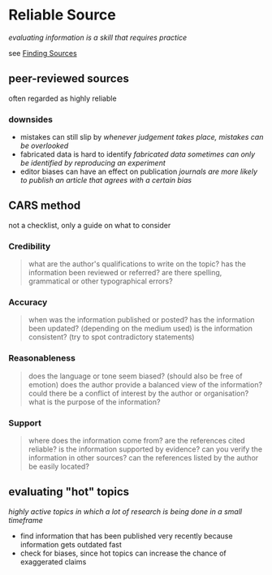 # Reliable Source

*evaluating information is a skill that requires practice*

see [Finding Sources](Finding%20Sources%208ecdd58f45424ecbbfb9c8d18147c5f4.md)

## peer-reviewed sources

often regarded as highly reliable

### downsides

- mistakes can still slip by
*whenever judgement takes place, mistakes can be overlooked*
- fabricated data is hard to identify
*fabricated data sometimes can only be identified by reproducing an experiment*
- editor biases can have an effect on publication
*journals are more likely to publish an article that agrees with a certain bias*

## CARS method

not a checklist, only a guide on what to consider

### Credibility

> what are the author's qualifications to write on the topic?
has the information been reviewed or referred?
are there spelling, grammatical or other typographical errors?
> 

### Accuracy

> when was the information published or posted?
has the information been updated? (depending on the medium used)
is the information consistent? (try to spot contradictory statements)
> 

### Reasonableness

> does the language or tone seem biased? (should also be free of emotion)
does the author provide a balanced view of the information?
could there be a conflict of interest by the author or organisation?
what is the purpose of the information?
> 

### Support

> where does the information come from? are the references cited reliable?
is the information supported by evidence?
can you verify the information in other sources?
can the references listed by the author be easily located?
> 

## evaluating "hot" topics

*highly active topics in which a lot of research is being done in a small timeframe*

- find information that has been published very recently because information gets outdated fast
- check for biases, since hot topics can increase the chance of exaggerated claims